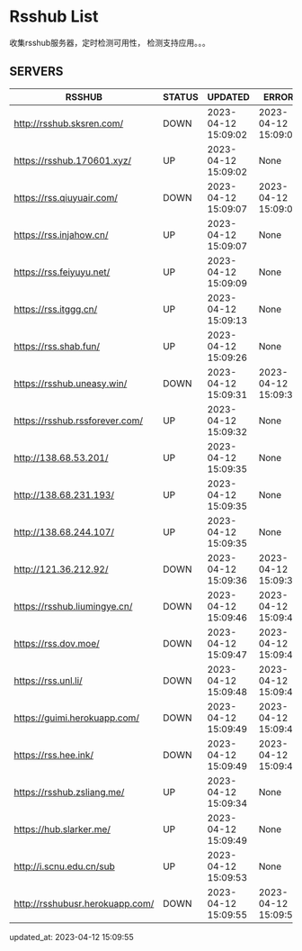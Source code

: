 # Rsshub List

收集rsshub服务器，定时检测可用性， 检测支持应用。。。


## SERVERS

|  RSSHUB   | STATUS  | UPDATED  | ERROR  | TWITTER |  
|  ----  | ----  | ----  | ----  | ---- |  
| http://rsshub.sksren.com/ | DOWN | 2023-04-12 15:09:02 | 2023-04-12 15:09:02 |  
| https://rsshub.170601.xyz/ | UP | 2023-04-12 15:09:02 | None |OK|  
| https://rss.qiuyuair.com/ | DOWN | 2023-04-12 15:09:07 | 2023-04-12 15:09:07 |  
| https://rss.injahow.cn/ | UP | 2023-04-12 15:09:07 | None ||  
| https://rss.feiyuyu.net/ | UP | 2023-04-12 15:09:09 | None |OK|  
| https://rss.itggg.cn/ | UP | 2023-04-12 15:09:13 | None ||  
| https://rss.shab.fun/ | UP | 2023-04-12 15:09:26 | None |OK|  
| https://rsshub.uneasy.win/ | DOWN | 2023-04-12 15:09:31 | 2023-04-12 15:09:31 |  
| https://rsshub.rssforever.com/ | UP | 2023-04-12 15:09:32 | None |OK|  
| http://138.68.53.201/ | UP | 2023-04-12 15:09:35 | None ||  
| http://138.68.231.193/ | UP | 2023-04-12 15:09:35 | None ||  
| http://138.68.244.107/ | UP | 2023-04-12 15:09:35 | None ||  
| http://121.36.212.92/ | DOWN | 2023-04-12 15:09:36 | 2023-04-12 15:09:36 |  
| https://rsshub.liumingye.cn/ | DOWN | 2023-04-12 15:09:46 | 2023-04-12 15:09:46 |  
| https://rss.dov.moe/ | DOWN | 2023-04-12 15:09:47 | 2023-04-12 15:09:47 |  
| https://rss.unl.li/ | DOWN | 2023-04-12 15:09:48 | 2023-04-12 15:09:48 |  
| https://guimi.herokuapp.com/ | DOWN | 2023-04-12 15:09:49 | 2023-04-12 15:09:49 |  
| https://rss.hee.ink/ | DOWN | 2023-04-12 15:09:49 | 2023-04-12 15:09:49 |  
| https://rsshub.zsliang.me/ | UP | 2023-04-12 15:09:34 | None |OK|  
| https://hub.slarker.me/ | UP | 2023-04-12 15:09:49 | None |OK|  
| http://i.scnu.edu.cn/sub | UP | 2023-04-12 15:09:53 | None ||  
| http://rsshubusr.herokuapp.com/ | DOWN | 2023-04-12 15:09:55 | 2023-04-12 15:09:55 |  
  

updated_at: 2023-04-12 15:09:55  
